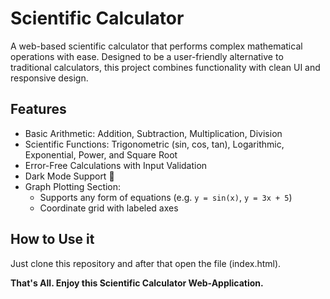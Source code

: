 # Scientific Calculator

A web-based scientific calculator that performs complex mathematical operations with ease. Designed to be a user-friendly alternative to traditional calculators, this project combines functionality with clean UI and responsive design.


## Features

- Basic Arithmetic: Addition, Subtraction, Multiplication, Division
- Scientific Functions: Trigonometric (sin, cos, tan), Logarithmic, Exponential, Power, and Square Root
- Error-Free Calculations with Input Validation
- Dark Mode Support 🌙
- Graph Plotting Section:
  - Supports any form of equations (e.g. `y = sin(x)`, `y = 3x + 5`)
  - Coordinate grid with labeled axes

## How to Use it

Just clone this repository and after that open the file (index.html).

**That's All. Enjoy this Scientific Calculator Web-Application.**

